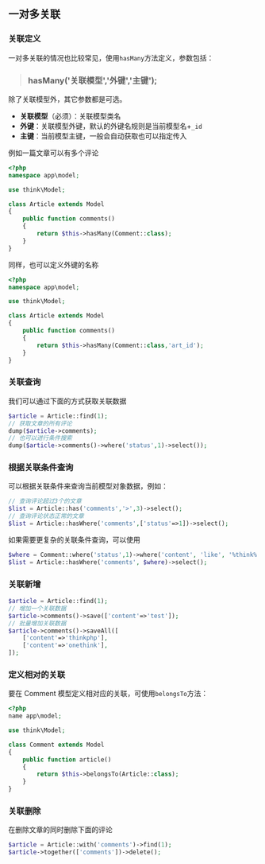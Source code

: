 ## 一对多关联

### 关联定义

一对多关联的情况也比较常见，使用`hasMany`方法定义，参数包括：

> ### hasMany\('关联模型','外键','主键'\);

除了关联模型外，其它参数都是可选。

* **关联模型**（必须）：关联模型类名
* **外键**：关联模型外键，默认的外键名规则是当前模型名+`_id`
* **主键**：当前模型主键，一般会自动获取也可以指定传入

例如一篇文章可以有多个评论

```php
<?php
namespace app\model;

use think\Model;

class Article extends Model 
{
    public function comments()
    {
        return $this->hasMany(Comment::class);
    }
}
```

同样，也可以定义外键的名称

```php
<?php
namespace app\model;

use think\Model;

class Article extends Model 
{
    public function comments()
    {
        return $this->hasMany(Comment::class,'art_id');
    }
}
```

### 关联查询

我们可以通过下面的方式获取关联数据

```php
$article = Article::find(1);
// 获取文章的所有评论
dump($article->comments);
// 也可以进行条件搜索
dump($article->comments()->where('status',1)->select());
```

### 根据关联条件查询

可以根据关联条件来查询当前模型对象数据，例如：

```php
// 查询评论超过3个的文章
$list = Article::has('comments','>',3)->select();
// 查询评论状态正常的文章
$list = Article::hasWhere('comments',['status'=>1])->select();
```

如果需要更复杂的关联条件查询，可以使用

```php
$where = Comment::where('status',1)->where('content', 'like', '%think%');
$list = Article::hasWhere('comments', $where)->select();
```

### 关联新增

```php
$article = Article::find(1);
// 增加一个关联数据
$article->comments()->save(['content'=>'test']);
// 批量增加关联数据
$article->comments()->saveAll([
    ['content'=>'thinkphp'],
    ['content'=>'onethink'],
]);
```

### 定义相对的关联

要在 Comment 模型定义相对应的关联，可使用`belongsTo`方法：

```php
<?php
name app\model;

use think\Model;

class Comment extends Model 
{
    public function article()
    {
        return $this->belongsTo(Article::class);
    }
}
```

### 关联删除

在删除文章的同时删除下面的评论

```php
$article = Article::with('comments')->find(1);
$article->together(['comments'])->delete();
```



